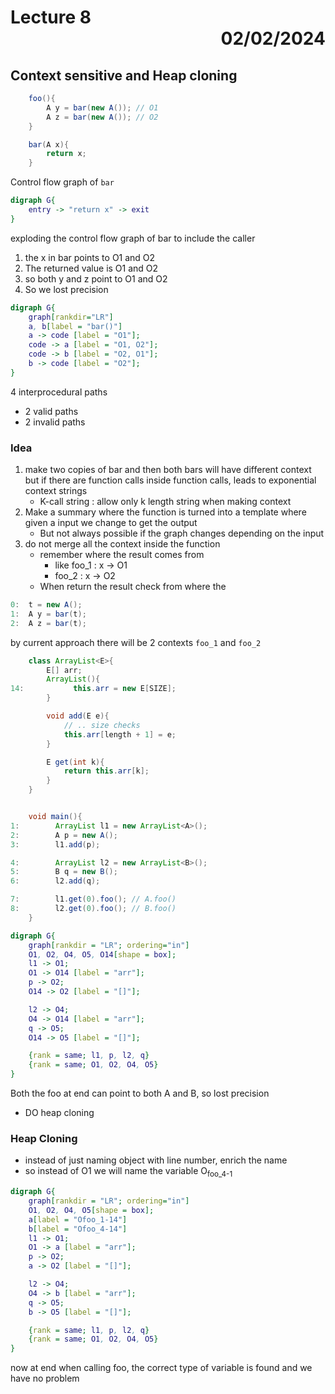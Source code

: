 # Lecture 8 <div style="text-align:right;"> 02/02/2024 </div>

## Context sensitive and Heap cloning

```java
    foo(){
        A y = bar(new A()); // O1
        A z = bar(new A()); // O2
    }

    bar(A x){
        return x;
    }
```

Control flow graph of `bar`
```dot
digraph G{
    entry -> "return x" -> exit
}
```

exploding the control flow graph of bar to include the caller 

1. the x in bar points to O1 and O2
2. The returned value is O1 and O2
3. so both y and z point to O1 and O2
4. So we lost precision

```dot
digraph G{
    graph[rankdir="LR"]
    a, b[label = "bar()"]
    a -> code [label = "O1"];
    code -> a [label = "O1, O2"];
    code -> b [label = "O2, O1"];
    b -> code [label = "O2"];
}
```

4 interprocedural paths 
- 2 valid paths
- 2 invalid paths

### Idea
1. make two copies of bar and then both bars will have different context   
but if there are function calls inside function calls, leads to exponential context strings
    - K-call string : allow only k length string when making context
2. Make a summary where the function is turned into a template where given a input we change to get the output
    - But not always possible if the graph changes depending on the input
3. do not merge all the context inside the function 
    - remember where the result comes from 
        * like foo_1 : x -> O1
        * foo_2 : x -> O2
    - When return the result check from where the 


```java
0:  t = new A();
1:  A y = bar(t);
2:  A z = bar(t);
```

by current approach there will be 2 contexts `foo_1` and `foo_2`


```java
    class ArrayList<E>{
        E[] arr;
        ArrayList(){
14:           this.arr = new E[SIZE];
        }

        void add(E e){
            // .. size checks
            this.arr[length + 1] = e;
        }

        E get(int k){
            return this.arr[k];
        }
    }


    void main(){
1:        ArrayList l1 = new ArrayList<A>();
2:        A p = new A();
3:        l1.add(p);

4:        ArrayList l2 = new ArrayList<B>();
5:        B q = new B();
6:        l2.add(q);

7:        l1.get(0).foo(); // A.foo()
8:        l2.get(0).foo(); // B.foo()
    }
```

```dot
digraph G{
    graph[rankdir = "LR"; ordering="in"]
    O1, O2, O4, O5, O14[shape = box];
    l1 -> O1;
    O1 -> O14 [label = "arr"];
    p -> O2;
    O14 -> O2 [label = "[]"];

    l2 -> O4;
    O4 -> O14 [label = "arr"];
    q -> O5;
    O14 -> O5 [label = "[]"];

    {rank = same; l1, p, l2, q}
    {rank = same; O1, O2, O4, O5}
}
```

Both the foo at end can point to both A and B, so lost precision
- DO heap cloning

### Heap Cloning
- instead of just naming object with line number, enrich the name
- so instead of O1 we will name the variable O<sub>foo_4-1</sub>

```dot
digraph G{
    graph[rankdir = "LR"; ordering="in"]
    O1, O2, O4, O5[shape = box];
    a[label = "Ofoo_1-14"]
    b[label = "Ofoo_4-14"]
    l1 -> O1;
    O1 -> a [label = "arr"];
    p -> O2;
    a -> O2 [label = "[]"];

    l2 -> O4;
    O4 -> b [label = "arr"];
    q -> O5;
    b -> O5 [label = "[]"];

    {rank = same; l1, p, l2, q}
    {rank = same; O1, O2, O4, O5}
}
```

now at end when calling foo, the correct type of variable is found and we have no problem
